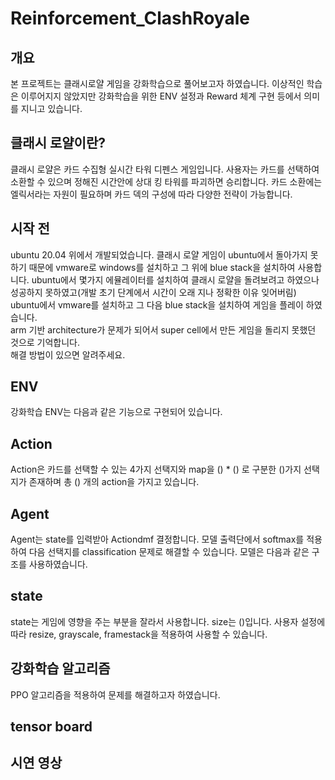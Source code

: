 # Reinforcement_ClashRoyale

## 개요
본 프로젝트는 클래시로얄 게임을 강화학습으로 풀어보고자 하였습니다. 이상적인 학습은 이루어지지 않았지만 강화학습을 위한 ENV 설정과 Reward 체계 구현 등에서 의미를 지니고 있습니다.

## 클래시 로얄이란?
클래시 로얄은 카드 수집형 실시간 타워 디펜스 게임입니다. 사용자는 카드를 선택하여 소환할 수 있으며 정해진 시간안에 상대 킹 타워를 파괴하면 승리합니다. 카드 소환에는 엘릭서라는 자원이 필요하며 카드 덱의 구성에 따라 다양한 전략이 가능합니다.

## 시작 전
ubuntu 20.04 위에서 개발되었습니다. 클래시 로얄 게임이 ubuntu에서 돌아가지 못하기 때문에 vmware로 windows를 설치하고 그 위에 blue stack을 설치하여 사용합니다.
ubuntu에서 몇가지 에뮬레이터를 설치하여 클래시 로얄을 돌려보려고 하였으나 성공하지 못하였고(개발 초기 단계에서 시간이 오래 지나 정확한 이유 잊어버림) <br>
ubuntu에서 vmware를 설치하고 그 다음 blue stack을 설치하여 게임을 플레이 하였습니다.<br>
arm 기반 architecture가 문제가 되어서 super cell에서 만든 게임을 돌리지 못했던 것으로 기억합니다.<br>
해결 방법이 있으면 알려주세요.

## ENV
강화학습 ENV는 다음과 같은 기능으로 구현되어 있습니다.

## Action
Action은 카드를 선택할 수 있는 4가지 선택지와 map을 () * () 로 구분한 ()가지 선택지가 존재하며 총 () 개의 action을 가지고 있습니다.

## Agent
Agent는 state를 입력받아 Actiondmf 결정합니다.
모델 출력단에서 softmax를 적용하여 다음 선택지를 classification 문제로 해결할 수 있습니다.
모델은 다음과 같은 구조를 사용하였습니다.

## state
state는 게임에 영향을 주는 부분을 잘라서 사용합니다. size는 ()입니다.
사용자 설정에 따라 resize, grayscale, framestack을 적용하여 사용할 수 있습니다.

## 강화학습 알고리즘
PPO 알고리즘을 적용하여 문제를 해결하고자 하였습니다.

## tensor board

## 시연 영상

